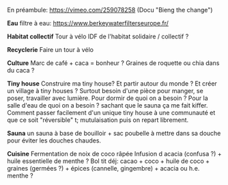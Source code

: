 En préambule: https://vimeo.com/259078258 (Docu "Bieng the change")

**Eau**
filtre à eau: https://www.berkeywaterfilterseurope.fr/

**Habitat collectif**
Tour à vélo IDF de l'habitat solidaire / collectif ?

**Recyclerie**
Faire un tour à vélo

**Culture**
Marc de café + caca = bonheur ?
Graines de roquette ou chia dans du caca ?

**Tiny house**
Construire ma tiny house? Et partir autour du monde ?
Et créer un village à tiny houses ?
Surtout besoin d'une pièce pour manger, se poser, travailler avec lumière. Pour dormir de quoi on a besoin ? Pour la salle d'eau de quoi on a besoin ? sachant que le sauna ça me fait kiffer.  
Comment passer facilement d'un unique tiny house à une communauté et que ce soit "réversible" t; mutulaisation puis on repart librement.

**Sauna**
un sauna à base de bouilloir + sac poubelle à mettre dans sa douche pour éviter les douches chaudes.

**Cuisine**
Fermentation de noix de coco râpée
Infusion d acacia (confusa ?) + huile essentielle de menthe ?
Bol tit déj:
cacao + coco + huile de coco + graines (germées ?) + épices (cannelle, gingembre) + acacia ou h.e. menthe ? 
